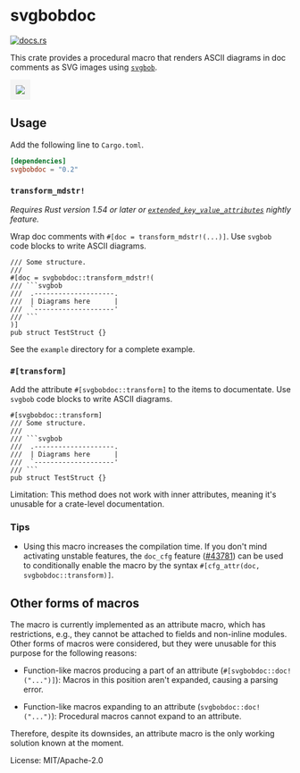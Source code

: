 # svgbobdoc

[<img src="https://docs.rs/svgbobdoc/badge.svg" alt="docs.rs">](https://docs.rs/svgbobdoc/)

This crate provides a procedural macro that renders
ASCII diagrams in doc comments as SVG images using [`svgbob`].

[`svgbob`]: https://github.com/ivanceras/svgbob

<img src="https://yvt.github.io/svgbobdoc/20190529-zhang_hilbert-2.png"
   style="border: 10px solid rgba(192, 192, 192, 0.15)">

## Usage

Add the following line to `Cargo.toml`.

```toml
[dependencies]
svgbobdoc = "0.2"
```

### `transform_mdstr!`

*Requires Rust version 1.54 or later or [`extended_key_value_attributes`](https://caniuse.rs/features/extended_key_value_attrs) nightly feature.*

Wrap doc comments with `#[doc = transform_mdstr!(...)]`. Use `svgbob` code blocks to write ASCII diagrams.

    /// Some structure.
    ///
    #[doc = svgbobdoc::transform_mdstr!(
    /// ```svgbob
    ///  .--------------------.
    ///  | Diagrams here      |
    ///  `--------------------'
    /// ```
    )]
    pub struct TestStruct {}


See the `example` directory for a complete example.

### `#[transform]`

Add the attribute `#[svgbobdoc::transform]` to the items to documentate. Use `svgbob` code blocks to write ASCII diagrams.

    #[svgbobdoc::transform]
    /// Some structure.
    ///
    /// ```svgbob
    ///  .--------------------.
    ///  | Diagrams here      |
    ///  `--------------------'
    /// ```
    pub struct TestStruct {}

Limitation: This method does not work with inner attributes, meaning it's unusable for a crate-level documentation.

### Tips

 - Using this macro increases the compilation time. If you don't mind
   activating unstable features, the `doc_cfg` feature ([#43781]) can be
   used to conditionally enable the macro by the syntax
   `#[cfg_attr(doc, svgbobdoc::transform)]`.

[#43781]: https://github.com/rust-lang/rust/issues/43781

## Other forms of macros

The macro is currently implemented as an attribute macro, which has
restrictions, e.g., they cannot be attached to fields and non-inline
modules. Other forms of macros were considered, but they were unusable for
this purpose for the following reasons:

 - Function-like macros producing a part of an attribute
   (`#[svgbobdoc::doc!("...")]`): Macros in this position aren't expanded,
   causing a parsing error.

 - Function-like macros expanding to an attribute (`svgbobdoc::doc!("...")`):
   Procedural macros cannot expand to an attribute.

Therefore, despite its downsides, an attribute macro is the only working
solution known at the moment.

License: MIT/Apache-2.0
